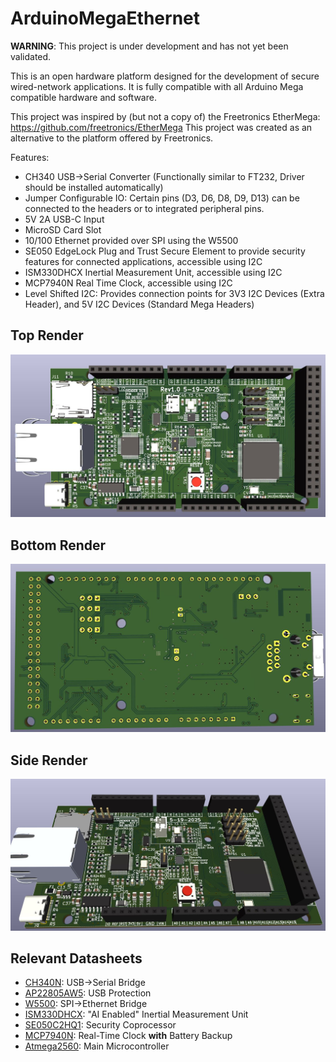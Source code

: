 # ArduinoMegaEthernet

**WARNING**: This project is under development and has not yet been validated.

This is an open hardware platform designed for the development of secure wired-network applications. It is fully compatible with all Arduino Mega compatible hardware and software.

This project was inspired by (but not a copy of) the Freetronics EtherMega: https://github.com/freetronics/EtherMega
This project was created as an alternative to the platform offered by Freetronics.

Features:
- CH340 USB->Serial Converter (Functionally similar to FT232, Driver should be installed automatically)
- Jumper Configurable IO: Certain pins (D3, D6, D8, D9, D13) can be connected to the headers or to integrated peripheral pins.
- 5V 2A USB-C Input
- MicroSD Card Slot
- 10/100 Ethernet provided over SPI using the W5500
- SE050 EdgeLock Plug and Trust Secure Element to provide security features for connected applications, accessible using I2C
- ISM330DHCX Inertial Measurement Unit, accessible using I2C
- MCP7940N Real Time Clock, accessible using I2C
- Level Shifted I2C: Provides connection points for 3V3 I2C Devices (Extra Header), and 5V I2C Devices (Standard Mega Headers)
  

## Top Render
![Render of Top of PCB](https://github.com/dmanla/ArduinoMegaEthernet/blob/main/3D_Render_TOP.JPG)

## Bottom Render
![Render of Bottom of PCB](https://github.com/dmanla/ArduinoMegaEthernet/blob/main/3D_Render_BOTTOM.JPG)

## Side Render
![Render of Side of PCB](https://github.com/dmanla/ArduinoMegaEthernet/blob/main/3D_Render_ANGLED.JPG)

## Relevant Datasheets

- [CH340N](https://datasheet.lcsc.com/szlcsc/Jiangsu-Qin-Heng-CH340C_C84681.pdf): USB->Serial Bridge
- [AP22805AW5](https://www.diodes.com/assets/Datasheets/AP22804_14.pdf): USB Protection
- [W5500](http://wizwiki.net/wiki/lib/exe/fetch.php/products:w5500:w5500_ds_v109e.pdf): SPI->Ethernet Bridge
- [ISM330DHCX](https://www.st.com/resource/en/datasheet/ism330dhcx.pdf): "AI Enabled" Inertial Measurement Unit
- [SE050C2HQ1](https://www.nxp.com/docs/en/data-sheet/SE050-DATASHEET.pdf): Security Coprocessor
- [MCP7940N](http://ww1.microchip.com/downloads/en/DeviceDoc/20005010F.pdf): Real-Time Clock **with** Battery Backup
- [Atmega2560](http://ww1.microchip.com/downloads/en/DeviceDoc/Atmel-2549-8-bit-AVR-Microcontroller-ATmega640-1280-1281-2560-2561_datasheet.pdf): Main Microcontroller
